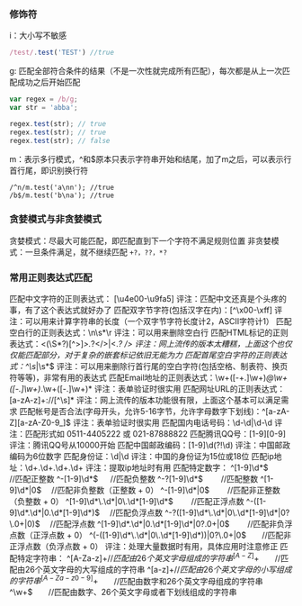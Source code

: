 ### 修饰符
i：大小写不敏感 
```js
/test/.test('TEST') //true
```

g: 匹配全部符合条件的结果（不是一次性就完成所有匹配），每次都是从上一次匹配成功之后开始匹配
```js
var regex = /b/g;
var str = 'abba';

regex.test(str); // true
regex.test(str); // true
regex.test(str); // false
```

m：表示多行模式，^和$原本只表示字符串开始和结尾，加了m之后，可以表示行首行尾，即识别换行符
```
/^n/m.test('a\nn'); //true
/b$/m.test('b\na'); //true
```


### 贪婪模式与非贪婪模式
贪婪模式：尽最大可能匹配，即匹配直到下一个字符不满足规则位置
非贪婪模式：一旦条件满足，就不继续匹配 `+?，??，*?`

### 常用正则表达式匹配

匹配中文字符的正则表达式： [\u4e00-\u9fa5]
评注：匹配中文还真是个头疼的事，有了这个表达式就好办了
匹配双字节字符(包括汉字在内)：[^\x00-\xff]
评注：可以用来计算字符串的长度（一个双字节字符长度计2，ASCII字符计1）
匹配空白行的正则表达式：\n\s*\r
评注：可以用来删除空白行
匹配HTML标记的正则表达式：<(\S*?)[^>]*>.*?</>|<.*? />
评注：网上流传的版本太糟糕，上面这个也仅仅能匹配部分，对于复杂的嵌套标记依旧无能为力
匹配首尾空白字符的正则表达式：^\s*|\s*$
评注：可以用来删除行首行尾的空白字符(包括空格、制表符、换页符等等)，非常有用的表达式
匹配Email地址的正则表达式：\w+([-+.]\w+)*@\w+([-.]\w+)*\.\w+([-.]\w+)*
评注：表单验证时很实用
匹配网址URL的正则表达式：[a-zA-z]+://[^\s]*
评注：网上流传的版本功能很有限，上面这个基本可以满足需求
匹配帐号是否合法(字母开头，允许5-16字节，允许字母数字下划线)：^[a-zA-Z][a-zA-Z0-9_]$
评注：表单验证时很实用
匹配国内电话号码：\d-\d|\d-\d
评注：匹配形式如 0511-4405222 或 021-87888822
匹配腾讯QQ号：[1-9][0-9]
评注：腾讯QQ号从10000开始
匹配中国邮政编码：[1-9]\d(?!\d)
评注：中国邮政编码为6位数字
匹配身份证：\d|\d
评注：中国的身份证为15位或18位
匹配ip地址：\d+\.\d+\.\d+\.\d+
评注：提取ip地址时有用
匹配特定数字：
^[1-9]\d*$　 　 //匹配正整数
^-[1-9]\d*$ 　 //匹配负整数
^-?[1-9]\d*$　　 //匹配整数
^[1-9]\d*|0$　 //匹配非负整数（正整数 + 0）
^-[1-9]\d*|0$　　 //匹配非正整数（负整数 + 0）
^[1-9]\d*\.\d*|0\.\d*[1-9]\d*$　　 //匹配正浮点数
^-([1-9]\d*\.\d*|0\.\d*[1-9]\d*)$　 //匹配负浮点数
^-?([1-9]\d*\.\d*|0\.\d*[1-9]\d*|0?\.0+|0)$　 //匹配浮点数
^[1-9]\d*\.\d*|0\.\d*[1-9]\d*|0?\.0+|0$　　 //匹配非负浮点数（正浮点数 + 0）
^(-([1-9]\d*\.\d*|0\.\d*[1-9]\d*))|0?\.0+|0$　　//匹配非正浮点数（负浮点数 + 0）
评注：处理大量数据时有用，具体应用时注意修正
匹配特定字符串：
^[A-Za-z]+$　　//匹配由26个英文字母组成的字符串
^[A-Z]+$　　//匹配由26个英文字母的大写组成的字符串
^[a-z]+$　　//匹配由26个英文字母的小写组成的字符串
^[A-Za-z0-9]+$　　//匹配由数字和26个英文字母组成的字符串
^\w+$　　//匹配由数字、26个英文字母或者下划线组成的字符串